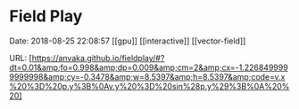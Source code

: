 # Field Play

Date: 2018-08-25 22:08:57
[[gpu]] [[interactive]] [[vector-field]]

URL: [https://anvaka.github.io/fieldplay/#?dt=0.01&amp;fo=0.998&amp;dp=0.009&amp;cm=2&amp;cx=-1.2268499999999998&amp;cy=-0.3478&amp;w=8.5397&amp;h=8.5397&amp;code=v.x%20%3D%20p.y%3B%0Av.y%20%3D%20sin%28p.y%29%3B%0A%20%20]
